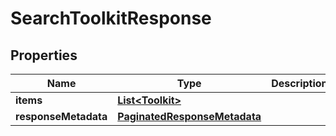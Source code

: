 

# SearchToolkitResponse


## Properties

| Name | Type | Description | Notes |
|------------ | ------------- | ------------- | -------------|
|**items** | [**List&lt;Toolkit&gt;**](Toolkit.md) |  |  [optional] |
|**responseMetadata** | [**PaginatedResponseMetadata**](PaginatedResponseMetadata.md) |  |  [optional] |



